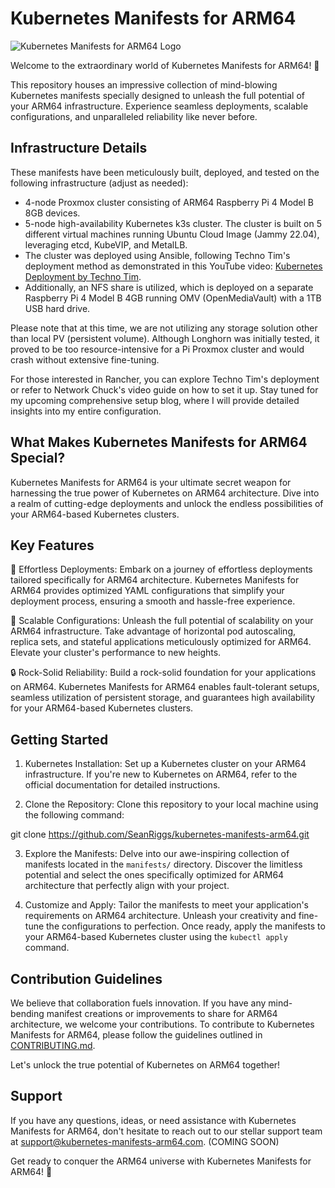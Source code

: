 # Kubernetes Manifests for ARM64

![Kubernetes Manifests for ARM64 Logo](https://i0.wp.com/www.donaldsimpson.co.uk/wp-content/uploads/sites/6/2019/05/minikube.png?w=344&ssl=1)

Welcome to the extraordinary world of Kubernetes Manifests for ARM64! 🚀

This repository houses an impressive collection of mind-blowing Kubernetes manifests specially designed to unleash the full potential of your ARM64 infrastructure. Experience seamless deployments, scalable configurations, and unparalleled reliability like never before.

## Infrastructure Details

These manifests have been meticulously built, deployed, and tested on the following infrastructure (adjust as needed):

- 4-node Proxmox cluster consisting of ARM64 Raspberry Pi 4 Model B 8GB devices.
- 5-node high-availability Kubernetes k3s cluster. The cluster is built on 5 different virtual machines running Ubuntu Cloud Image (Jammy 22.04), leveraging etcd, KubeVIP, and MetalLB.
- The cluster was deployed using Ansible, following Techno Tim's deployment method as demonstrated in this YouTube video: [Kubernetes Deployment by Techno Tim](https://youtu.be/CbkEWcUZ7zM).
- Additionally, an NFS share is utilized, which is deployed on a separate Raspberry Pi 4 Model B 4GB running OMV (OpenMediaVault) with a 1TB USB hard drive.

Please note that at this time, we are not utilizing any storage solution other than local PV (persistent volume). Although Longhorn was initially tested, it proved to be too resource-intensive for a Pi Proxmox cluster and would crash without extensive fine-tuning.

For those interested in Rancher, you can explore Techno Tim's deployment or refer to Network Chuck's video guide on how to set it up. Stay tuned for my upcoming comprehensive setup blog, where I will provide detailed insights into my entire configuration.

## What Makes Kubernetes Manifests for ARM64 Special?

Kubernetes Manifests for ARM64 is your ultimate secret weapon for harnessing the true power of Kubernetes on ARM64 architecture. Dive into a realm of cutting-edge deployments and unlock the endless possibilities of your ARM64-based Kubernetes clusters.

## Key Features

🌟 Effortless Deployments: Embark on a journey of effortless deployments tailored specifically for ARM64 architecture. Kubernetes Manifests for ARM64 provides optimized YAML configurations that simplify your deployment process, ensuring a smooth and hassle-free experience.

🚀 Scalable Configurations: Unleash the full potential of scalability on your ARM64 infrastructure. Take advantage of horizontal pod autoscaling, replica sets, and stateful applications meticulously optimized for ARM64. Elevate your cluster's performance to new heights.

🔒 Rock-Solid Reliability: Build a rock-solid foundation for your applications on ARM64. Kubernetes Manifests for ARM64 enables fault-tolerant setups, seamless utilization of persistent storage, and guarantees high availability for your ARM64-based Kubernetes clusters.

## Getting Started

1. Kubernetes Installation: Set up a Kubernetes cluster on your ARM64 infrastructure. If you're new to Kubernetes on ARM64, refer to the official documentation for detailed instructions.

2. Clone the Repository: Clone this repository to your local machine using the following command:

git clone https://github.com/SeanRiggs/kubernetes-manifests-arm64.git


3. Explore the Manifests: Delve into our awe-inspiring collection of manifests located in the `manifests/` directory. Discover the limitless potential and select the ones specifically optimized for ARM64 architecture that perfectly align with your project.

4. Customize and Apply: Tailor the manifests to meet your application's requirements on ARM64 architecture. Unleash your creativity and fine-tune the configurations to perfection. Once ready, apply the manifests to your ARM64-based Kubernetes cluster using the `kubectl apply` command.

## Contribution Guidelines

We believe that collaboration fuels innovation. If you have any mind-bending manifest creations or improvements to share for ARM64 architecture, we welcome your contributions. To contribute to Kubernetes Manifests for ARM64, please follow the guidelines outlined in [CONTRIBUTING.md](https://github.com/SeanRiggs/kubernetes-manifests-arm64/blob/main/CONTRIBUTING.md).

Let's unlock the true potential of Kubernetes on ARM64 together!

## Support

If you have any questions, ideas, or need assistance with Kubernetes Manifests for ARM64, don't hesitate to reach out to our stellar support team at [support@kubernetes-manifests-arm64.com](mailto:support@kubernetes-manifests-arm64.com). (COMING SOON)

Get ready to conquer the ARM64 universe with Kubernetes Manifests for ARM64! 🎉
